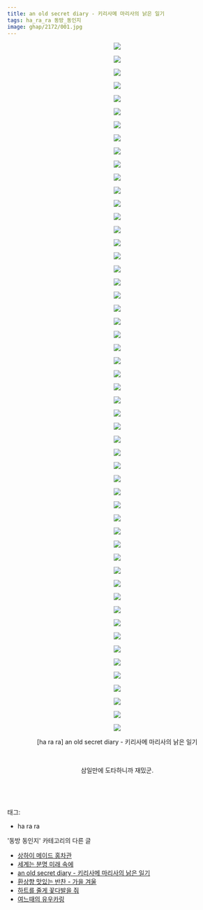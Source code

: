 ```yaml
---
title: an old secret diary - 키리사메 마리사의 낡은 일기
tags: ha_ra_ra 동방_동인지
image: ghap/2172/001.jpg
---
```

<div class="article">
<p style="text-align: center; clear: none; float: none;"><img src="{{ site.nasurl }}/ghap/2172/001.jpg"/></p>
<p style="text-align: center; clear: none; float: none;"><img src="{{ site.nasurl }}/ghap/2172/002.jpg"/></p>
<p style="text-align: center; clear: none; float: none;"><img src="{{ site.nasurl }}/ghap/2172/003.jpg"/></p>
<p style="text-align: center; clear: none; float: none;"><img src="{{ site.nasurl }}/ghap/2172/004.jpg"/></p>
<p style="text-align: center; clear: none; float: none;"><img src="{{ site.nasurl }}/ghap/2172/005.jpg"/></p>
<p style="text-align: center; clear: none; float: none;"><img src="{{ site.nasurl }}/ghap/2172/006.jpg"/></p>
<p style="text-align: center; clear: none; float: none;"><img src="{{ site.nasurl }}/ghap/2172/007.jpg"/></p>
<p style="text-align: center; clear: none; float: none;"><img src="{{ site.nasurl }}/ghap/2172/008.jpg"/></p>
<p style="text-align: center; clear: none; float: none;"><img src="{{ site.nasurl }}/ghap/2172/009.jpg"/></p>
<p style="text-align: center; clear: none; float: none;"><img src="{{ site.nasurl }}/ghap/2172/010.jpg"/></p>
<p style="text-align: center; clear: none; float: none;"><img src="{{ site.nasurl }}/ghap/2172/011.jpg"/></p>
<p style="text-align: center; clear: none; float: none;"><img src="{{ site.nasurl }}/ghap/2172/012.jpg"/></p>
<p style="text-align: center; clear: none; float: none;"><img src="{{ site.nasurl }}/ghap/2172/013.jpg"/></p>
<p style="text-align: center; clear: none; float: none;"><img src="{{ site.nasurl }}/ghap/2172/014.jpg"/></p>
<p style="text-align: center; clear: none; float: none;"><img src="{{ site.nasurl }}/ghap/2172/015.jpg"/></p>
<p style="text-align: center; clear: none; float: none;"><img src="{{ site.nasurl }}/ghap/2172/016.jpg"/></p>
<p style="text-align: center; clear: none; float: none;"><img src="{{ site.nasurl }}/ghap/2172/017.jpg"/></p>
<p style="text-align: center; clear: none; float: none;"><img src="{{ site.nasurl }}/ghap/2172/018.jpg"/></p>
<p style="text-align: center; clear: none; float: none;"><img src="{{ site.nasurl }}/ghap/2172/019.jpg"/></p>
<p style="text-align: center; clear: none; float: none;"><img src="{{ site.nasurl }}/ghap/2172/020.jpg"/></p>
<p style="text-align: center; clear: none; float: none;"><img src="{{ site.nasurl }}/ghap/2172/021.jpg"/></p>
<p style="text-align: center; clear: none; float: none;"><img src="{{ site.nasurl }}/ghap/2172/022.jpg"/></p>
<p style="text-align: center; clear: none; float: none;"><img src="{{ site.nasurl }}/ghap/2172/023.jpg"/></p>
<p style="text-align: center; clear: none; float: none;"><img src="{{ site.nasurl }}/ghap/2172/024.jpg"/></p>
<p style="text-align: center; clear: none; float: none;"><img src="{{ site.nasurl }}/ghap/2172/025.jpg"/></p>
<p style="text-align: center; clear: none; float: none;"><img src="{{ site.nasurl }}/ghap/2172/026.jpg"/></p>
<p style="text-align: center; clear: none; float: none;"><img src="{{ site.nasurl }}/ghap/2172/027.jpg"/></p>
<p style="text-align: center; clear: none; float: none;"><img src="{{ site.nasurl }}/ghap/2172/028.jpg"/></p>
<p style="text-align: center; clear: none; float: none;"><img src="{{ site.nasurl }}/ghap/2172/029.jpg"/></p>
<p style="text-align: center; clear: none; float: none;"><img src="{{ site.nasurl }}/ghap/2172/030.jpg"/></p>
<p style="text-align: center; clear: none; float: none;"><img src="{{ site.nasurl }}/ghap/2172/031.jpg"/></p>
<p style="text-align: center; clear: none; float: none;"><img src="{{ site.nasurl }}/ghap/2172/032.jpg"/></p>
<p style="text-align: center; clear: none; float: none;"><img src="{{ site.nasurl }}/ghap/2172/033.jpg"/></p>
<p style="text-align: center; clear: none; float: none;"><img src="{{ site.nasurl }}/ghap/2172/034.jpg"/></p>
<p style="text-align: center; clear: none; float: none;"><img src="{{ site.nasurl }}/ghap/2172/035.jpg"/></p>
<p style="text-align: center; clear: none; float: none;"><img src="{{ site.nasurl }}/ghap/2172/036.jpg"/></p>
<p style="text-align: center; clear: none; float: none;"><img src="{{ site.nasurl }}/ghap/2172/037.jpg"/></p>
<p style="text-align: center; clear: none; float: none;"><img src="{{ site.nasurl }}/ghap/2172/038.jpg"/></p>
<p style="text-align: center; clear: none; float: none;"><img src="{{ site.nasurl }}/ghap/2172/039.jpg"/></p>
<p style="text-align: center; clear: none; float: none;"><img src="{{ site.nasurl }}/ghap/2172/040.jpg"/></p>
<p style="text-align: center; clear: none; float: none;"><img src="{{ site.nasurl }}/ghap/2172/041.jpg"/></p>
<p style="text-align: center; clear: none; float: none;"><img src="{{ site.nasurl }}/ghap/2172/042.jpg"/></p>
<p style="text-align: center; clear: none; float: none;"><img src="{{ site.nasurl }}/ghap/2172/043.jpg"/></p>
<p style="text-align: center; clear: none; float: none;"><img src="{{ site.nasurl }}/ghap/2172/044.jpg"/></p>
<p style="text-align: center; clear: none; float: none;"><img src="{{ site.nasurl }}/ghap/2172/045.jpg"/></p>
<p style="text-align: center; clear: none; float: none;"><img src="{{ site.nasurl }}/ghap/2172/046.jpg"/></p>
<p style="text-align: center; clear: none; float: none;"><img src="{{ site.nasurl }}/ghap/2172/047.jpg"/></p>
<p style="text-align: center; clear: none; float: none;"><img src="{{ site.nasurl }}/ghap/2172/048.jpg"/></p>
<p style="text-align: center; clear: none; float: none;"><img src="{{ site.nasurl }}/ghap/2172/049.jpg"/></p>
<p style="text-align: center; clear: none; float: none;"><img src="{{ site.nasurl }}/ghap/2172/050.jpg"/></p>
<p style="text-align: center; clear: none; float: none;"><img src="{{ site.nasurl }}/ghap/2172/051.jpg"/></p>
<p style="text-align: center; clear: none; float: none;"><img src="{{ site.nasurl }}/ghap/2172/052.jpg"/></p>
<p style="text-align: center; clear: none; float: none;"><img src="{{ site.nasurl }}/ghap/2172/053.jpg"/></p>
<p style="text-align: center; clear: none; float: none;">[ha ra ra] an old secret diary - 키리사메 마리사의 낡은 일기</p>
<p style="text-align: center; clear: none; float: none;"><br/></p>
<p style="text-align: center; clear: none; float: none;">삼일만에 도타하니까 재밌군.</p>
<p style="text-align: center; clear: none; float: none;"><br/></p>
<p><br/></p>
</div><div class="tagTrail">
<p>태그: </p>
<ul>
<li>ha ra ra</li>
</ul>
</div><div class="another">
<p>'동방 동인지' 카테고리의 다른 글</p>
<ul>
<li><a href="/2016-09-16-ghap_2174">상하이 메이드 홍차관</a></li>
<li><a href="/2016-09-16-ghap_2173">세계는 분명 미래 속에</a></li>
<li><a href="/2016-09-16-ghap_2172">an old secret diary - 키리사메 마리사의 낡은 일기</a></li>
<li><a href="/2016-09-14-ghap_2170">환상향 맛있는 반찬 - 가을 겨울</a></li>
<li><a href="/2016-09-14-ghap_2169">하트를 줄게 꽃다발을 줘</a></li>
<li><a href="/2016-09-14-ghap_2168">여느때의 유우카링</a></li>
</ul>
</div><div class="cb_module cb_fluid">
<div class="cb_wrt cb_profile">
</div><!-- commentList close -->
</div>